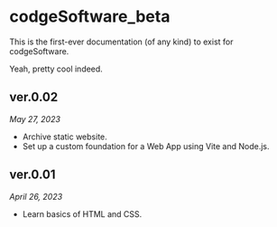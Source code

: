 # codgeSoftware_beta
This is the first-ever documentation (of any kind) to exist for codgeSoftware.

Yeah, pretty cool indeed.
<br>

<h2> ver.0.02 </h2>
<i>May 27, 2023</i>
<ul>
  <li>Archive static website.</li>
  <li>Set up a custom foundation for a Web App using Vite and Node.js.</li>
</ul>
  


<h2> ver.0.01 </h2>
<i>April 26, 2023</i>
<br>
<ul>
  <li>Learn basics of HTML and CSS.</li>
</ul>


